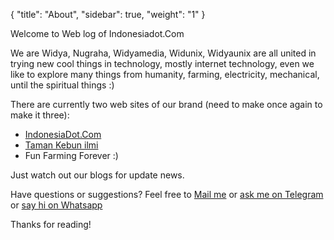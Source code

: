 {
    "title": "About",
    "sidebar": true,
    "weight": "1"
}

<p class="message">
  Welcome to Web log of Indonesiadot.Com
</p>

We are Widya, Nugraha, Widyamedia, Widunix, Widyaunix are all united in trying new cool things in technology, mostly internet technology, even we like to explore many things from humanity, farming, electricity, mechanical, until the spiritual things :)

There are currently two web sites of our brand (need to make once again to make it three):

* [IndonesiaDot.Com](https://indonesiadot.com)
* [Taman Kebun ilmi](https://kebun.indonesiadot.com)
* Fun Farming Forever :)

Just watch out our blogs for update news.

Have questions or suggestions? Feel free to [Mail me](mailto:widya@gmail.com.com?subject=Hi) or [ask me on Telegram](https://t.me/widyamedia) or [say hi on Whatsapp](https://api.whatsapp.com/send?phone=628990360009&text=Hi%20Wid)

Thanks for reading!
